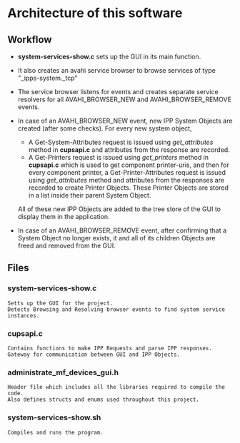 # Architecture of this software

## Workflow

- **system-services-show.c** sets up the GUI in its main function. 
- It also creates an avahi service browser to browse services of type "_ipps-system._tcp"
- The service browser listens for events and creates separate service resolvers for all AVAHI_BROWSER_NEW and AVAHI_BROWSER_REMOVE events.
- In case of an AVAHI_BROWSER_NEW event, new IPP System Objects are created (after some checks). For every new system object, 
    - A Get-System-Attributes request is issued using *get_attributes* method in **cupsapi.c** and attributes from the response are recorded.
    - A Get-Printers request is issued using *get_printers* method in **cupsapi.c** which is used to get component printer-uris, and then for every component printer, a Get-Printer-Attributes request is issued using *get_attributes* method and attributes from the responses are recorded to create Printer Objects. These Printer Objects are stored in a list inside their parent System Object.

    All of these new IPP Objects are added to the tree store of the GUI to display them in the application.

- In case of an AVAHI_BROWSER_REMOVE event, after confirming that a System Object no longer exists, it and all of its children Objects are freed and removed from the GUI.

## Files

### system-services-show.c

    Setts up the GUI for the project.
    Detects Browsing and Resolving browser events to find system service instances.


### cupsapi.c

    Contains functions to make IPP Requests and parse IPP responses. 
    Gateway for communication between GUI and IPP Objects.


### administrate_mf_devices_gui.h
 
    Header file which includes all the libraries required to compile the code.
    Also defines structs and enums used throughout this project.

### system-services-show.sh

    Compiles and runs the program.



